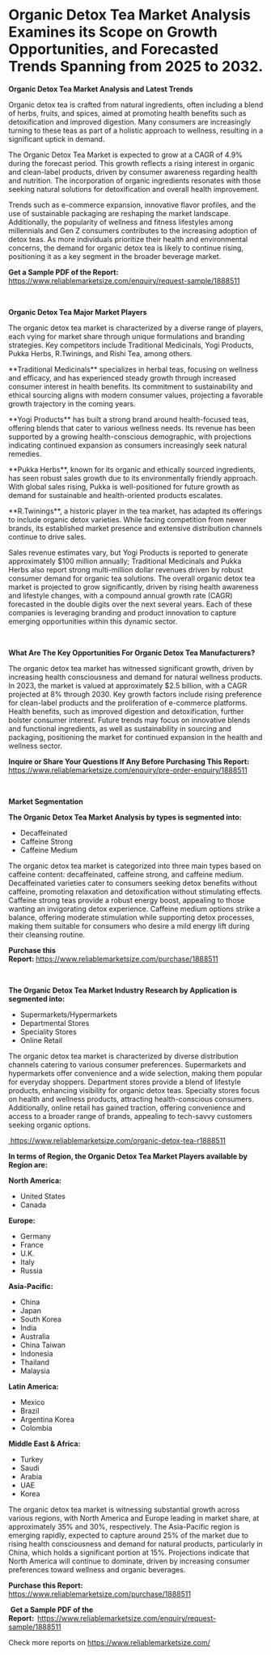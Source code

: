 <p><h1>Organic Detox Tea Market Analysis Examines its Scope on Growth Opportunities, and Forecasted Trends Spanning from 2025 to 2032.</h1></p><p><strong>Organic Detox Tea Market Analysis and Latest Trends</strong></p>
<p><p>Organic detox tea is crafted from natural ingredients, often including a blend of herbs, fruits, and spices, aimed at promoting health benefits such as detoxification and improved digestion. Many consumers are increasingly turning to these teas as part of a holistic approach to wellness, resulting in a significant uptick in demand.</p><p>The Organic Detox Tea Market is expected to grow at a CAGR of 4.9% during the forecast period. This growth reflects a rising interest in organic and clean-label products, driven by consumer awareness regarding health and nutrition. The incorporation of organic ingredients resonates with those seeking natural solutions for detoxification and overall health improvement. </p><p>Trends such as e-commerce expansion, innovative flavor profiles, and the use of sustainable packaging are reshaping the market landscape. Additionally, the popularity of wellness and fitness lifestyles among millennials and Gen Z consumers contributes to the increasing adoption of detox teas. As more individuals prioritize their health and environmental concerns, the demand for organic detox tea is likely to continue rising, positioning it as a key segment in the broader beverage market.</p></p>
<p><strong>Get a Sample PDF of the Report:&nbsp;</strong> <a href="https://www.reliablemarketsize.com/enquiry/request-sample/1888511?utm_campaign=1998&utm_medium=2&utm_source=Github&utm_content=ia&utm_term=14022025&utm_id=organic-detox-tea">https://www.reliablemarketsize.com/enquiry/request-sample/1888511</a></p>
<p>&nbsp;</p>
<p><strong>Organic Detox Tea Major Market Players</strong></p>
<p><p>The organic detox tea market is characterized by a diverse range of players, each vying for market share through unique formulations and branding strategies. Key competitors include Traditional Medicinals, Yogi Products, Pukka Herbs, R.Twinings, and Rishi Tea, among others. </p><p>**Traditional Medicinals** specializes in herbal teas, focusing on wellness and efficacy, and has experienced steady growth through increased consumer interest in health benefits. Its commitment to sustainability and ethical sourcing aligns with modern consumer values, projecting a favorable growth trajectory in the coming years.</p><p>**Yogi Products** has built a strong brand around health-focused teas, offering blends that cater to various wellness needs. Its revenue has been supported by a growing health-conscious demographic, with projections indicating continued expansion as consumers increasingly seek natural remedies.</p><p>**Pukka Herbs**, known for its organic and ethically sourced ingredients, has seen robust sales growth due to its environmentally friendly approach. With global sales rising, Pukka is well-positioned for future growth as demand for sustainable and health-oriented products escalates.</p><p>**R.Twinings**, a historic player in the tea market, has adapted its offerings to include organic detox varieties. While facing competition from newer brands, its established market presence and extensive distribution channels continue to drive sales.</p><p>Sales revenue estimates vary, but Yogi Products is reported to generate approximately $100 million annually; Traditional Medicinals and Pukka Herbs also report strong multi-million dollar revenues driven by robust consumer demand for organic tea solutions. The overall organic detox tea market is projected to grow significantly, driven by rising health awareness and lifestyle changes, with a compound annual growth rate (CAGR) forecasted in the double digits over the next several years. Each of these companies is leveraging branding and product innovation to capture emerging opportunities within this dynamic sector.</p></p>
<p>&nbsp;</p>
<p><strong>What Are The Key Opportunities For Organic Detox Tea Manufacturers?</strong></p>
<p><p>The organic detox tea market has witnessed significant growth, driven by increasing health consciousness and demand for natural wellness products. In 2023, the market is valued at approximately $2.5 billion, with a CAGR projected at 8% through 2030. Key growth factors include rising preference for clean-label products and the proliferation of e-commerce platforms. Health benefits, such as improved digestion and detoxification, further bolster consumer interest. Future trends may focus on innovative blends and functional ingredients, as well as sustainability in sourcing and packaging, positioning the market for continued expansion in the health and wellness sector.</p></p>
<p><strong>Inquire or Share Your Questions If Any Before Purchasing This Report:</strong> <a href="https://www.reliablemarketsize.com/enquiry/pre-order-enquiry/1888511?utm_campaign=1998&utm_medium=2&utm_source=Github&utm_content=ia&utm_term=14022025&utm_id=organic-detox-tea">https://www.reliablemarketsize.com/enquiry/pre-order-enquiry/1888511</a></p>
<p>&nbsp;</p>
<p><strong>Market Segmentation</strong></p>
<p><strong>The Organic Detox Tea Market Analysis by types is segmented into:</strong></p>
<p><ul><li>Decaffeinated</li><li>Caffeine Strong</li><li>Caffeine Medium</li></ul></p>
<p><p>The organic detox tea market is categorized into three main types based on caffeine content: decaffeinated, caffeine strong, and caffeine medium. Decaffeinated varieties cater to consumers seeking detox benefits without caffeine, promoting relaxation and detoxification without stimulating effects. Caffeine strong teas provide a robust energy boost, appealing to those wanting an invigorating detox experience. Caffeine medium options strike a balance, offering moderate stimulation while supporting detox processes, making them suitable for consumers who desire a mild energy lift during their cleansing routine.</p></p>
<p><strong>Purchase this Report:&nbsp;</strong><a href="https://www.reliablemarketsize.com/purchase/1888511?utm_campaign=1998&utm_medium=2&utm_source=Github&utm_content=ia&utm_term=14022025&utm_id=organic-detox-tea">https://www.reliablemarketsize.com/purchase/1888511</a></p>
<p>&nbsp;</p>
<p><strong>The Organic Detox Tea Market Industry Research by Application is segmented into:</strong></p>
<p><ul><li>Supermarkets/Hypermarkets</li><li>Departmental Stores</li><li>Speciality Stores</li><li>Online Retail</li></ul></p>
<p><p>The organic detox tea market is characterized by diverse distribution channels catering to various consumer preferences. Supermarkets and hypermarkets offer convenience and a wide selection, making them popular for everyday shoppers. Department stores provide a blend of lifestyle products, enhancing visibility for organic detox teas. Specialty stores focus on health and wellness products, attracting health-conscious consumers. Additionally, online retail has gained traction, offering convenience and access to a broader range of brands, appealing to tech-savvy customers seeking organic options.</p></p>
<p><a href="https://www.reliablemarketsize.com/organic-detox-tea-r1888511?utm_campaign=1998&utm_medium=2&utm_source=Github&utm_content=ia&utm_term=14022025&utm_id=organic-detox-tea">&nbsp;https://www.reliablemarketsize.com/organic-detox-tea-r1888511</a></p>
<p><strong>In terms of Region, the Organic Detox Tea Market Players available by Region are:</strong></p>
<p>
    <p> <strong> North America: </strong>
        <ul>
            <li>United States</li>
            <li>Canada</li>
        </ul>
        </p> 
    <p> <strong> Europe: </strong>
        <ul>
            <li>Germany</li>
            <li>France</li>
            <li>U.K.</li>
            <li>Italy</li>
            <li>Russia</li>
        </ul>
        </p> 
    <p> <strong> Asia-Pacific: </strong>
        <ul>
            <li>China</li>
            <li>Japan</li>
            <li>South Korea</li>
            <li>India</li>
            <li>Australia</li>
            <li>China Taiwan</li>
            <li>Indonesia</li>
            <li>Thailand</li>
            <li>Malaysia</li>
        </ul>
        </p> 
    <p> <strong> Latin America: </strong>
        <ul>
            <li>Mexico</li>
            <li>Brazil</li>
            <li>Argentina Korea</li>
            <li>Colombia</li>
        </ul>
        </p> 
    <p> <strong> Middle East & Africa: </strong>
        <ul>
            <li>Turkey</li>
            <li>Saudi</li>
            <li>Arabia</li>
            <li>UAE</li>
            <li>Korea</li>
        </ul>
    </p>
    </p>
<p><p>The organic detox tea market is witnessing substantial growth across various regions, with North America and Europe leading in market share, at approximately 35% and 30%, respectively. The Asia-Pacific region is emerging rapidly, expected to capture around 25% of the market due to rising health consciousness and demand for natural products, particularly in China, which holds a significant portion at 15%. Projections indicate that North America will continue to dominate, driven by increasing consumer preferences toward wellness and organic beverages.</p></p>
<p><strong>Purchase this Report: </strong><a href="https://www.reliablemarketsize.com/purchase/1888511?utm_campaign=1998&utm_medium=2&utm_source=Github&utm_content=ia&utm_term=14022025&utm_id=organic-detox-tea">https://www.reliablemarketsize.com/purchase/1888511</a></p>
<p>&nbsp;<strong>Get a Sample PDF of the Report:&nbsp;&nbsp;</strong><a href="https://www.reliablemarketsize.com/enquiry/request-sample/1888511?utm_campaign=1998&utm_medium=2&utm_source=Github&utm_content=ia&utm_term=14022025&utm_id=organic-detox-tea">https://www.reliablemarketsize.com/enquiry/request-sample/1888511</a></p>
<p><strong></strong></p>
<p>Check more reports on <a href="https://www.reliablemarketsize.com/?utm_campaign=1998&utm_medium=2&utm_source=Github&utm_content=ia&utm_term=14022025&utm_id=organic-detox-tea">https://www.reliablemarketsize.com/</a></p>